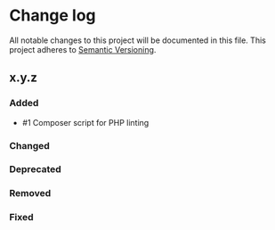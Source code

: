 # Change log

All notable changes to this project will be documented in this file.
This project adheres to [Semantic Versioning](https://semver.org/).

## x.y.z

### Added
- #1 Composer script for PHP linting

### Changed

### Deprecated

### Removed

### Fixed


